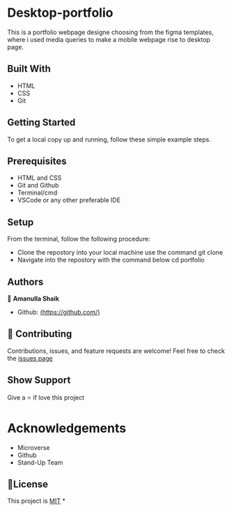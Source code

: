 # Desktop-portfolio
This is a portfolio webpage designe choosing from the figma templates, where i used media queries to make a mobile webpage rise to desktop page.
## Built With
* HTML
* CSS
* Git

## Getting Started

To get a local copy up and running, follow these simple example steps.

## Prerequisites
* HTML and CSS
* Git and Github
* Terminal/cmd
* VSCode or any other preferable IDE

## Setup
From the terminal, follow the following procedure:
* Clone the repostory into your local machine
use the command git clone
* Navigate into the repostory with the command below
cd portfolio

## Authors

👤 **Amanulla Shaik**
* Github: [(https://github.com/)](https://github.com/Amanulla)

## 🤝 Contributing
Contributions, issues, and feature requests are welcome!
Feel free to check the [issues page]([https://github.com/Amanulla/review/issues])
## Show Support
Give a ⭐️ if love this project 
# Acknowledgements
* Microverse
* Github
* Stand-Up Team
## 📝License
This project is [MIT](https://github.com/Carshy/readme-template/blob/master/MIT.md)
* 

